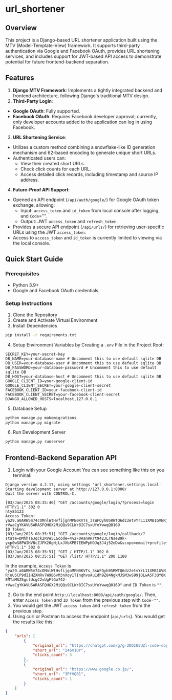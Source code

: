 # url_shortener

## Overview
This project is a Django-based URL shortener application built using the MTV (Model-Template-View) framework. It supports third-party authentication via Google and Facebook OAuth, provides URL shortening services, and includes support for JWT-based API access to demonstrate potential for future frontend-backend separation.

## Features

1. **Django MTV Framework**: Implements a tightly integrated backend and frontend architecture, following Django's traditional MTV design.
2. **Third-Party Login**:
  - **Google OAuth**: Fully supported.
  - **Facebook OAuth**: Requires Facebook developer approval; currently, only developer accounts added to the application can log in using Facebook.
3. **URL Shortening Service**:
  - Utilizes a custom method combining a snowflake-like ID generation mechanism and 62-based encoding to generate unique short URLs.
  - Authenticated users can:
    - View their created short URLs.
    - Check click counts for each URL.
    - Access detailed click records, including timestamp and source IP address.
4. **Future-Proof API Support**:
  - Opened an API endpoint (`/api/auth/google/`) for Google OAuth token exchange, allowing:
    - Input: `access_token` and `id_token` from local console after logging, and `Code`="".
    - Output: JWT `access_token` and `refresh_token`.
  - Provides a secure API endpoint (`/api/urls/`) for retrieving user-specific URLs using the JWT `access_token`.
  - Access to `access_token` and `id_token` is currently limited to viewing via the local console.

## Quick Start Guide
### Prerequisites
- Python 3.9+
- Google and Facebook OAuth credentials
### Setup Instructions
1. Clone the Repository
2. Create and Activate Virtual Environment
3. Install Dependencies
```bash
pip install -r requirements.txt
```
4. Setup Environment Variables by Creating a `.env` File in the Project Root:
```.env
SECRET_KEY=your-secret-key
DB_NAME=your-database-name # Uncomment this to use default sqlite DB
DB_USER=your-database-user # Uncomment this to use default sqlite DB
DB_PASSWORD=your-database-password # Uncomment this to use default sqlite DB
DB_HOST=your-database-host # Uncomment this to use default sqlite DB
GOOGLE_CLIENT_ID=your-google-client-id
GOOGLE_CLIENT_SECRET=your-google-client-secret
FACEBOOK_CLIENT_ID=your-facebook-client-id
FACEBOOK_CLIENT_SECRET=your-facebook-client-secret
DJANGO_ALLOWED_HOSTS=localhost,127.0.0.1
```
5. Database Setup
```bash
python manage.py makemigrations
python manage.py migrate
```
6. Run Development Server
```bash
python manage.py runserver
```

## Frontend-Backend Separation API
1. Login with your Google Account
You can see something like this on you terminal:
```
Django version 4.2.17, using settings 'url_shortener.settings.local'
Starting development server at http://127.0.0.1:8000/
Quit the server with CONTROL-C.

[03/Jan/2025 08:35:46] "GET /accounts/google/login/?process=login HTTP/1.1" 302 0
hty85123
Access Token: ya29.a0ARW5m74cOMnlWtHvfijgnMPN0KVTs_3sWFQyh05RWTQ6dz2etvYrL11XMB1GVNRjuU5CP9dIiHZXNRv7W9B6vM3nXoy1TInqhvsAu1dh9Z84NgkMJSM3wS99jOLwA5F3QY8KEMYaMSZ5gclUcgC2vUgFtGo742-rVwaCgYKAVUSARASFQHGX2MiQQs9CLWr8IC7sxUfoYwwqQ0169
ID Token:
[03/Jan/2025 08:35:51] "GET /accounts/google/login/callback/?state=DMhhTeJqck2RVe5L&code=4%2F0AanRRrt942JLTNseB9k-yxp0wS8PWIHV8cZJFK20gNjLxJXbXPB7EEWPpHDJq3J4j52eDw&scope=email+profile+https%3A%2F%2Fwww.googleapis.com%2Fauth%2Fuserinfo.email+https%3A%2F%2Fwww.googleapis.com%2Fauth%2Fuserinfo.profile+openid&authuser=0&prompt=none HTTP/1.1" 302 0
[03/Jan/2025 08:35:51] "GET / HTTP/1.1" 302 0
[03/Jan/2025 08:35:51] "GET /list/ HTTP/1.1" 200 1180
```
In the example, `Access Token` is `"ya29.a0ARW5m74cOMnlWtHvfijgnMPN0KVTs_3sWFQyh05RWTQ6dz2etvYrL11XMB1GVNRjuU5CP9dIiHZXNRv7W9B6vM3nXoy1TInqhvsAu1dh9Z84NgkMJSM3wS99jOLwA5F3QY8KEMYaMSZ5gclUcgC2vUgFtGo742-rVwaCgYKAVUSARASFQHGX2MiQQs9CLWr8IC7sxUfoYwwqQ0169"` and `ID Token` is `""`.

2. Go to the end point `http://localhost:8000/api/auth/google/`. Then, enter `Access Token` and `ID Token` from the previous step with `Code`=`""`.
3. You would get the JWT `access token` and `refresh token` from the previous step.
4. Using curl or Postman to access the endpoint (`api/urls`). You would get the results like this:
```json
{
    "urls": [
        {
            "original_url": "https://chatgpt.com/g/g-2DQzU5UZl-code-copilot/c/67650e0c-5098-800f-851e-da59c8966e25",
            "short_url": "246m1Ur",
            "clicks_count": 3
        },
        {
            "original_url": "https://www.google.co.jp/",
            "short_url": "3PfVQ61",
            "clicks_count": 1
        }
    ]
}
```
